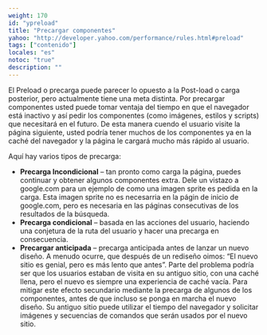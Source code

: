 ```yaml
---
weight: 170
id: "ypreload"
title: "Precargar componentes"
yahoo: "http://developer.yahoo.com/performance/rules.html#preload"
tags: ["contenido"]
locales: "es"
notoc: "true"
description: ""
---
```


El Preload o precarga puede parecer lo opuesto a la Post-load o carga posterior, pero actualmente tiene una meta distinta. Por precargar componentes usted puede tomar ventaja del tiempo en que el navegador está inactivo y así pedir los componentes (como imágenes, estilos y scripts) que necesitará en el futuro. De esta manera cuendo el usuario visite la página siguiente, usted podría tener muchos de los componentes ya en la caché del navegador y la página le cargará mucho más rápido al usuario.

Aquí hay varios tipos de precarga:

- **Precarga Incondicional** – tan pronto como carga la página, puedes continuar y obtener algunos componentes extra. Dele un vistazo a google.com para un ejemplo de como una imagen sprite es pedida en la carga. Esta imagen sprite no es necesarria en la págin de inicio de google.com, pero es necesaria en las páginas consecutivas de los resultados de la búsqueda.
- **Precarga condicional** – basada en las acciones del usuario, haciendo una conjetura de la ruta del usuario y hacer una precarga en consecuencia.
- **Precargar anticipada** – precarga anticipada antes de lanzar un nuevo diseño. A menudo ocurre, que después de un rediseño oimos: “El nuevo sitio es genial, pero es más lento que antes”. Parte del problema podría ser que los usuarios estaban de visita en su antiguo sitio, con una caché llena, pero el nuevo es siempre una experiencia de caché vacía. Para mitigar este efecto secundario mediante la precarga de algunos de los componentes, antes de que incluso se ponga en marcha el nuevo diseño. Su antiguo sitio puede utilizar el tiempo del navegador y solicitar imágenes y secuencias de comandos que serán usados ​​por el nuevo sitio.